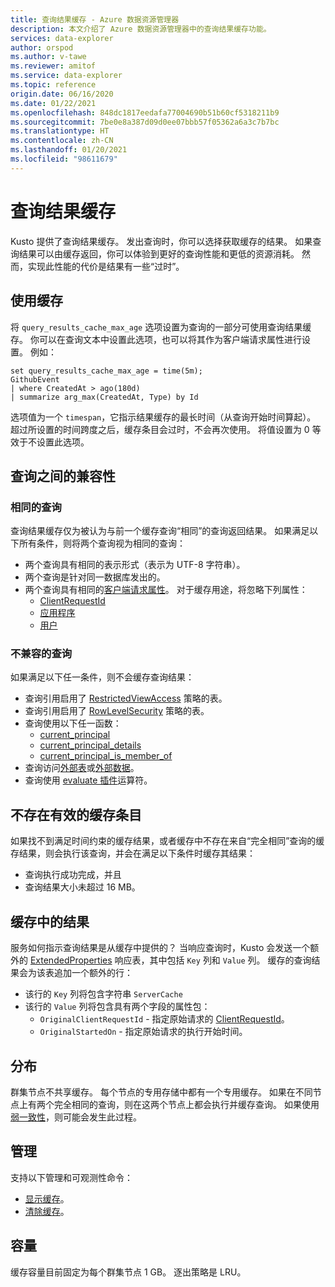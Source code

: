 ```yaml
---
title: 查询结果缓存 - Azure 数据资源管理器
description: 本文介绍了 Azure 数据资源管理器中的查询结果缓存功能。
services: data-explorer
author: orspod
ms.author: v-tawe
ms.reviewer: amitof
ms.service: data-explorer
ms.topic: reference
origin.date: 06/16/2020
ms.date: 01/22/2021
ms.openlocfilehash: 848dc1817eedafa77004690b51b60cf5318211b9
ms.sourcegitcommit: 7be0e8a387d09d0ee07bbb57f05362a6a3c7b7bc
ms.translationtype: HT
ms.contentlocale: zh-CN
ms.lasthandoff: 01/20/2021
ms.locfileid: "98611679"
---
```

# <a name="query-results-cache"></a>查询结果缓存

Kusto 提供了查询结果缓存。 发出查询时，你可以选择获取缓存的结果。 如果查询结果可以由缓存返回，你可以体验到更好的查询性能和更低的资源消耗。 然而，实现此性能的代价是结果有一些“过时”。

## <a name="use-the-cache"></a>使用缓存

将 `query_results_cache_max_age` 选项设置为查询的一部分可使用查询结果缓存。 你可以在查询文本中设置此选项，也可以将其作为客户端请求属性进行设置。 例如：

```kusto
set query_results_cache_max_age = time(5m);
GithubEvent
| where CreatedAt > ago(180d)
| summarize arg_max(CreatedAt, Type) by Id
```

选项值为一个 `timespan`，它指示结果缓存的最长时间（从查询开始时间算起）。 超过所设置的时间跨度之后，缓存条目会过时，不会再次使用。 将值设置为 0 等效于不设置此选项。

## <a name="compatibility-between-queries"></a>查询之间的兼容性

### <a name="identical-queries"></a>相同的查询

查询结果缓存仅为被认为与前一个缓存查询“相同”的查询返回结果。 如果满足以下所有条件，则将两个查询视为相同的查询：

* 两个查询具有相同的表示形式（表示为 UTF-8 字符串）。
* 两个查询是针对同一数据库发出的。
* 两个查询具有相同的[客户端请求属性](../api/netfx/request-properties.md)。 对于缓存用途，将忽略下列属性：
   * [ClientRequestId](../api/netfx/request-properties.md#clientrequestid-x-ms-client-request-id)
   * [应用程序](../api/netfx/request-properties.md#application-x-ms-app)
   * [用户](../api/netfx/request-properties.md#user-x-ms-user)

### <a name="incompatible-queries"></a>不兼容的查询

如果满足以下任一条件，则不会缓存查询结果：
 
* 查询引用启用了 [RestrictedViewAccess](../management/restrictedviewaccesspolicy.md) 策略的表。
* 查询引用启用了 [RowLevelSecurity](../management/rowlevelsecuritypolicy.md) 策略的表。
* 查询使用以下任一函数：
    * [current_principal](current-principalfunction.md)
    * [current_principal_details](current-principal-detailsfunction.md)
    * [current_principal_is_member_of](current-principal-ismemberoffunction.md)
* 查询访问[外部表](schema-entities/externaltables.md)或[外部数据](externaldata-operator.md)。
* 查询使用 [evaluate 插件](evaluateoperator.md)运算符。

## <a name="no-valid-cache-entry"></a>不存在有效的缓存条目

如果找不到满足时间约束的缓存结果，或者缓存中不存在来自“完全相同”查询的缓存结果，则会执行该查询，并会在满足以下条件时缓存其结果： 

* 查询执行成功完成，并且
* 查询结果大小未超过 16 MB。

## <a name="results-from-the-cache"></a>缓存中的结果

服务如何指示查询结果是从缓存中提供的？
当响应查询时，Kusto 会发送一个额外的 [ExtendedProperties](../api/rest/response.md) 响应表，其中包括 `Key` 列和 `Value` 列。
缓存的查询结果会为该表追加一个额外的行：
* 该行的 `Key` 列将包含字符串 `ServerCache`
* 该行的 `Value` 列将包含具有两个字段的属性包：
   * `OriginalClientRequestId` - 指定原始请求的 [ClientRequestId](../api/netfx/request-properties.md#clientrequestid-x-ms-client-request-id)。
   * `OriginalStartedOn` - 指定原始请求的执行开始时间。

## <a name="distribution"></a>分布

群集节点不共享缓存。 每个节点的专用存储中都有一个专用缓存。 如果在不同节点上有两个完全相同的查询，则在这两个节点上都会执行并缓存查询。 如果使用[弱一致性](../concepts/queryconsistency.md)，则可能会发生此过程。

## <a name="management"></a>管理

支持以下管理和可观测性命令：

* [显示缓存](../management/show-query-results-cache-command.md)。
* [清除缓存](../management/clear-query-results-cache-command.md)。

## <a name="capacity"></a>容量

缓存容量目前固定为每个群集节点 1 GB。
逐出策略是 LRU。
